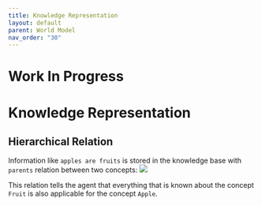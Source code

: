 ```yaml
---
title: Knowledge Representation
layout: default
parent: World Model
nav_order: "30"
---
```

# Work In Progress

# Knowledge Representation

## Hierarchical Relation
Information like `apples are fruits` is stored in the knowledge base with `parents` relation between two concepts:
![](../assets/images/img1.png)

This relation tells the agent that everything that is known about the concept `Fruit` is also applicable for the concept `Apple`.



